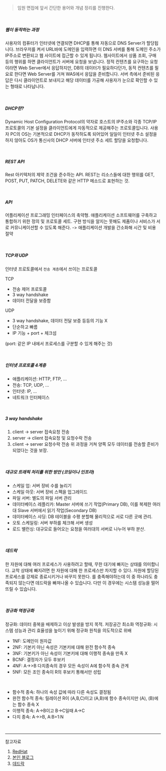 > 임원 면접에 앞서 간단한 용어와 개념 정리를 진행한다.

<br/>

##### 웹이 동작하는 과정
사용자의 컴퓨터가 인터넷에 연결되면 DHCP를 통해 자동으로 DNS Server가 할당됩니다.
브라우저를 켜서 URL바에 도메인을 입력하면 이 DNS 서버를 통해 도메인 주소가 IP주소로 변환되고 웹 사이트에 접근할 수 있게 됩니다.
웹사이트에서 상품 조회, 구매 등의 행위를 하면 클라이언트가 서버에 요청을 보냅니다.
정적 컨텐츠를 요구하는 요청이라면 Web Server에서 응답하지만,
DB의 데이터가 필요하다던가, 동적 컨텐츠를 필요로 한다면 Web Server를 거쳐 WAS에서 응답을 준비합니다.
서버 측에서 준비된 응답은 다시 클라이언트로 보내지고 해당 데이터를 가공해 사용자가 눈으로 확인할 수 있는 형태로 나타납니다.

<br/>

##### DHCP란?
Dynamic Host Configuration Protocol의 약자로
호스트의 IP주소와 각종 TCP/IP 프로토콜의 기본 설정을 클라이언트에게 자동적으로 제공해주는 프로토콜입니다.
사용자 PC의 OS는 기본적으로 DHCP가 동작하도록 되어있어 일일이 인터넷 주소 설정을 하지 않아도 OS가 통신사의 DHCP 서버에 인터넷 주소 세트 할당을 요청합니다.

<br/>

##### REST API
Rest 아키텍처의 제약 조건을 준수하는 API.
REST는  리소스들에 대한 행위를 GET, POST, PUT, PATCH, DELETE와 같은 HTTP 메소드로 표현하는 것.

<br/>

##### API
어플리케이션 프로그래밍 인터페이스의 축약형.
애플리케이션 소프트웨어를 구축하고 통합하기 위한 정의 및 프로토콜 세트.
구현 방식을 알지는 못해도 제품이나 서비스가 서로 커뮤니케이션할 수 있도록 해준다.
-> 애플리케이션 개발을 간소화해 시간 및 비용 절약

<br/>

##### TCP와 UDP
인터넷 프로토콜에서 `전송 계층`에서 쓰이는 프로토콜

TCP
- 전송 제어 프로토콜
- 3 way handshake
- 데이터 전달을 보증함

UDP
- 3 way handshake, 데이터 전달 보증 등등의 기능 X
- 단순하고 빠름
- IP 기능 + port + 체크섬  

(port: 같은 IP 내에서 프로세스를 구분할 수 있게 해주는 것)

<br/>

##### 인터넷 프로토콜 4계층
- 애플리케이션: HTTP, FTP, ...
- 전송: TCP, UDP, ...
- 인터넷: IP, ...
- 네트워크 인터페이스

<br/>

##### 3 way handshake
1. client -> server 접속요청 전송
2. server -> client 접속요청 및 요청수락 전송
3. client -> server 요청수락 전송
위 과정을 거쳐 양쪽 모두 데이터를 전송할 준비가 되었다는 것을 보장.

<br/>

##### 대규모 트래픽 처리를 위한 방안 (코딩이나 인프라)
- 스케일 업: 서버 장비 수를 늘리기
- 스케일 아웃: 서버 장비 스펙을 업그레이드
- 파일 서버: 별도의 파일 서버 관리
- 데이터베이스 레플리카: Master 서버에 쓰기 작업(Primary DB), 이를 복제한 여러대 Slave 서버에서 읽기 작업(Secondary DB)
- 데이터베이스 샤딩: DB 테이블을 수평 분할해 물리적으로 서로 다른 곳에 관리.
- 오토 스케일링: 서버 부하를 체크해 서버 생성
- 로드 밸런싱: 대규모로 들어오는 요청을 여러대의 서버로 나누어 부하 분산.

<br/>

##### 데드락

한 자원에 대해 여러 프로세스가 사용하려고 할때, 무한 대기에 빠지는 상태를 의미합니다.
교착 상태에 빠지려면 한 자원에 대해 한 프로세스만 차지할 수 있다.
자원에 할당된 프로세스를 강제로 종료시키거나 바꾸지 못한다.
를 충족해야하는데 이 중 하나라도 충족되지 않는다면 데드락을 빠져나올 수 있습니다.
다만 이 경우에는 시스템 성능을 떨어뜨릴 수 있습니다.

<br/>

##### 정규화 역정규화

정규화: 데이터 중복을 배제하고 이상 발생을 방지 목적. 저장공간 최소화
역정규화: 시스템 성능과 관리 효율성을 높이기 위해 정규화 원칙을 의도적으로 위배

- 1NF: 도메인이 원자값
- 2NF: 기본키 아닌 속성은 기본키에 대해 완전 함수적 종속
- 3NF: 기본키가 아닌 속성이 기본키에 대해 이행적 종속을 만족 X
- BCNF: 결정자가 모두 후보키
- 4NF: A->>B 다치종속의 경우 모든 속성이 A에 함수적 종속 관계
- 5NF: 모든 조인 종속이 R의 후보키 통해서만 성립

<br>

- 함수적 종속: 하나의 속성 값에 따라 다른 속성도 결정됨
- 완전 함수적 종속: 릴레이션 R이 (A,B,C)이고 (A,B)에 함수 종속이지만 (A), (B)에는 함수 종속 X
- 이행적 종속: A->B이고 B->C일때 A->C
- 다치 종속: A->>B, A:B=1:N

<br/>

***
참고자료
1. [RedHat](https://www.redhat.com/ko/topics/api/what-is-a-rest-api)
2. [본인 블로그](https://yeonyeon.tistory.com/)
3. [데드락](https://chanhuiseok.github.io/posts/cs-2/)
